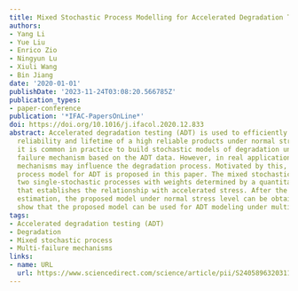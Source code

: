 ```yaml
---
title: Mixed Stochastic Process Modelling for Accelerated Degradation Testing
authors:
- Yang Li
- Yue Liu
- Enrico Zio
- Ningyun Lu
- Xiuli Wang
- Bin Jiang
date: '2020-01-01'
publishDate: '2023-11-24T03:08:20.566785Z'
publication_types:
- paper-conference
publication: '*IFAC-PapersOnLine*'
doi: https://doi.org/10.1016/j.ifacol.2020.12.833
abstract: Accelerated degradation testing (ADT) is used to efficiently assess the
  reliability and lifetime of a high reliable products under normal stress. In general,
  it is common in practice to build stochastic models of degradation under a single
  failure mechanism based on the ADT data. However, in real applications, multi-failure
  mechanisms may influence the degradation process. Motivated by this, a mixed stochastic
  process model for ADT is proposed in this paper. The mixed stochastic process combines
  two single-stochastic processes with weights determined by a quantitative method
  that establishes the relationship with accelerated stress. After the unknown parameter
  estimation, the proposed model under normal stress level can be obtained. The results
  show that the proposed model can be used for ADT modeling under multi-failure mechanisms.
tags:
- Accelerated degradation testing (ADT)
- Degradation
- Mixed stochastic process
- Multi-failure mechanisms
links:
- name: URL
  url: https://www.sciencedirect.com/science/article/pii/S2405896320311575
---
```

